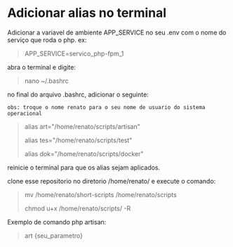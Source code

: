 # Adicionar alias no terminal

Adicionar a variavel de ambiente APP_SERVICE no seu .env com o nome do serviço que roda o php. ex: 

> APP_SERVICE=servico_php-fpm_1

abra o terminal e digite:


> nano ~/.bashrc

no final do arquivo .bashrc, adicionar o seguinte:

``
obs: troque o nome renato para o seu nome de usuario do sistema operacional
``

> alias art="/home/renato/scripts/artisan"
> 
> alias tes="/home/renato/scripts/test"
> 
> alias dok="/home/renato/scripts/docker"
 
reinicie o terminal para que os alias sejam aplicados.

clone esse repositorio no diretorio /home/renato/ e execute o comando:

> mv /home/renato/short-scripts /home/renato/scripts
>
> chmod u+x /home/renato/scripts/ -R

Exemplo de comando php artisan:

> art {seu_parametro}
